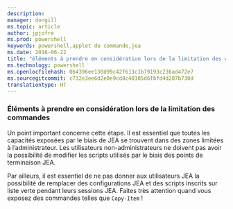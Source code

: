 ```yaml
---
description: 
manager: dongill
ms.topic: article
author: jpjofre
ms.prod: powershell
keywords: powershell,applet de commande,jea
ms.date: 2016-06-22
title: "éléments à prendre en considération lors de la limitation des commandes"
ms.technology: powershell
ms.openlocfilehash: 0b4396ee130d99c42f613c1b79193c236ad472e7
ms.sourcegitcommit: c732e3ee6d2e0e9cd8c40105d6fbfd4d207b730d
translationtype: HT
---
```

### <a name="considerations-when-limiting-commands"></a>Éléments à prendre en considération lors de la limitation des commandes
Un point important concerne cette étape.
Il est essentiel que toutes les capacités exposées par le biais de JEA se trouvent dans des zones limitées à l’administrateur.
Les utilisateurs non-administrateurs ne doivent pas avoir la possibilité de modifier les scripts utilisés par le biais des points de terminaison JEA.

Par ailleurs, il est essentiel de ne pas donner aux utilisateurs JEA la possibilité de remplacer des configurations JEA et des scripts inscrits sur liste verte pendant leurs sessions JEA.
Faites très attention quand vous exposez des commandes telles que `Copy-Item` !

